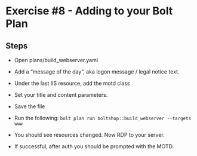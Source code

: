 # Exercise #8 - Adding to your Bolt Plan

## Steps

  - Open plans/build_webserver.yaml

  - Add a “message of the day”, aka logon message / legal notice text.

  - Under the last IIS resource, add the motd class

  - Set your title and content parameters.

  - Save the file

  - Run the following: `bolt plan run boltshop::build_webserver --targets www`

  - You should see resources changed. Now RDP to your server.

  - If successful, after auth you should be prompted with the MOTD.
